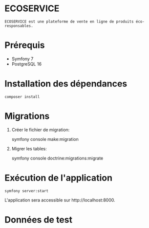 # ECOSERVICE
    ECOSERVICE est une plateforme de vente en ligne de produits éco-responsables.

# Prérequis

- Symfony 7
- PostgreSQL 16

# Installation des dépendances

    composer install

# Migrations

1. Créer le fichier de migration:

    symfony console make:migration

2. Migrer les tables:

    symfony console doctrine:migrations:migrate

# Exécution de l'application
    symfony server:start

L'application sera accessible sur http://localhost:8000.

# Données de test




    
